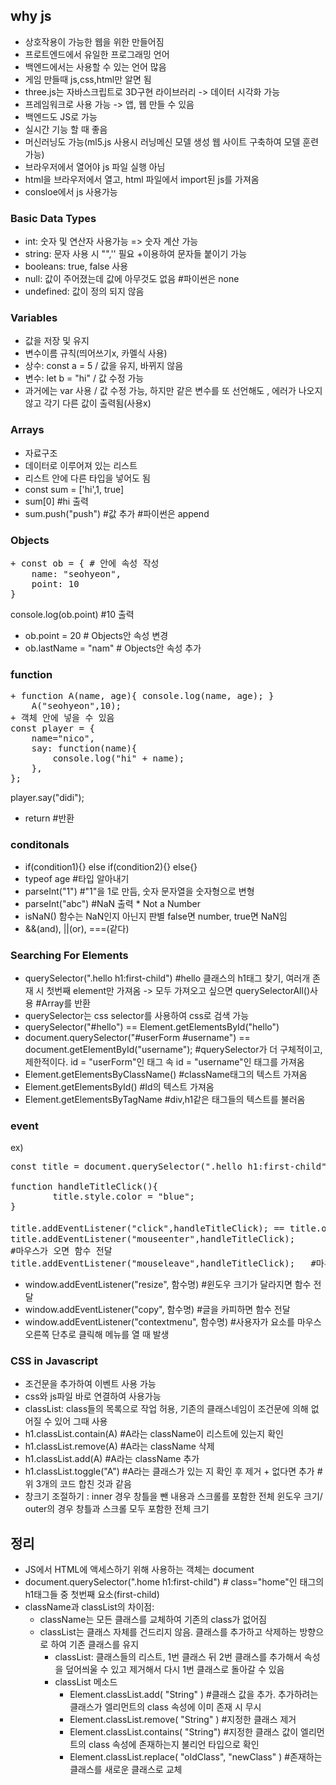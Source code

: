 ## why js
+ 상호작용이 가능한 웹을 위한 만들어짐
+ 프로트엔드에서 유일한 프로그래밍 언어
+ 백엔드에서는 사용할 수 있는 언어 많음
+ 게임 만들때 js,css,html만 알면 됨 
+ three.js는 자바스크립트로 3D구현 라이브러리 -> 데이터 시각화 가능
+ 프레임워크로 사용 가능 -> 앱, 웹 만들 수 있음
+ 백엔드도 JS로 가능
+ 실시간 기능 할 때 좋음
+ 머신러닝도 가능(ml5.js 사용시 러닝메신 모델 생성 웹 사이트 구축하여 모델 훈련 가능)
+ 브라우저에서 열어야 js 파일 실행 아님
+ html을 브라우저에서 열고, html 파일에서 import된 js를 가져옴
+ consloe에서 js 사용가능

### Basic Data Types
+ int: 숫자 및 연산자 사용가능 => 숫자 계산 가능
+ string: 문자 사용 시 "",'' 필요 +이용하여 문자들 붙이기 가능
+ booleans: true, false 사용
+ null: 값이 주어졌는데 값에 아무것도 없음 #파이썬은 none
+ undefined: 값이 정의 되지 않음

### Variables
+ 값을 저장 및 유지 
+ 변수이름 규칙(띄어쓰기x, 카멜식 사용)
+ 상수: const a = 5 / 값을 유지, 바뀌지 않음
+ 변수: let b = "hi" / 값 수정 가능
+ 과거에는 var 사용 /  값 수정 가능, 하지만 같은 변수를 또 선언해도 , 에러가 나오지 않고 각기 다른 값이 출력됨(사용x)


### Arrays
+ 자료구조
+ 데이터로 이루어져 있는 리스트
+ 리스트 안에 다른 타입을 넣어도 됨
+ const sum = ['hi',1, true]
+ sum[0] #hi 출력
+ sum.push("push") #값 추가 #파이썬은 append

### Objects
<pre>
+ const ob = { # 안에 속성 작성
    name: "seohyeon",
    point: 10
}  
</pre>
console.log(ob.point) #10 출력
+ ob.point = 20 # Objects안 속성 변경
+ ob.lastName = "nam" # Objects안 속성 추가


### function
<pre>
+ function A(name, age){ console.log(name, age); }  
    A("seohyeon",10);
+ 객체 안에 넣을 수 있음  
const player = {
    name="nico",  
    say: function(name){
        console.log("hi" + name);  
    },  
};  
</pre>
player.say("didi");  
+ return #반환

### conditonals
+ if(condition1){} else if(condition2){} else{}
+ typeof age #타입 알아내기
+ parseInt("1") #"1"을 1로 만듬, 숫자 문자열을 숫자형으로 변형
+ parseInt("abc") #NaN 출력 * Not a Number
+ isNaN() 함수는 NaN인지 아닌지 판별 false면 number, true면 NaN임
+ &&(and), ||(or), ===(같다)

###  Searching For Elements
+ querySelector(".hello h1:first-child") #hello 클래스의 h1태그 찾기, 여러개 존재 시 첫번째 element만 가져옴 -> 모두 가져오고 싶으면 querySelectorAll()사용 #Array를 반환 
+ querySelector는 css selector를 사용하여 css로 검색 가능
+ querySelector("#hello") == Element.getElementsById("hello")
+ document.querySelector("#userForm #username") == document.getElementById("username"); #querySelector가 더 구체적이고, 제한적이다. id = "userForm"인 태그 속  id = "username"인 태그를 가져옴
+ Element.getElementsByClassName() #className태그의 텍스트 가져옴
+ Element.getElementsById() #Id의 텍스트 가져옴
+ Element.getElementsByTagName #div,h1같은 태그들의 텍스트를 불러옴


### event
ex)
<pre>
const title = document.querySelector(".hello h1:first-child")  

function handleTitleClick(){    
        title.style.color = "blue";  
}      

title.addEventListener("click",handleTitleClick); == title.onClick = handleTitleClick;  #클릭하면 함수 전달
title.addEventListener("mouseenter",handleTitleClick);
#마우스가 오면 함수 전달    
title.addEventListener("mouseleave",handleTitleClick);   #마우스가 떠나면 함수 전달 
</pre>
+ window.addEventListener("resize", 함수명) #윈도우 크기가 달라지면 함수 전달
+ window.addEventListener("copy", 함수명) #글을 카피하면 함수 전달
+ window.addEventListener("contextmenu", 함수명) #사용자가 요소를 마우스오른쪽 단추로 클릭해 메뉴를 열 때 발생

### CSS in Javascript
+ 조건문을 추가하여 이벤트 사용 가능  
+ css와 js파일 바로 연결하여 사용가능
+ classList: class들의 목록으로 작업 허용, 기존의 클래스네임이 조건문에 의해 없어질 수 있어 그때 사용
+ h1.classList.contain(A) #A라는 className이 리스트에 있는지 확인
+ h1.classList.remove(A) #A라는 className 삭제
+ h1.classList.add(A) #A라는 className 추가
+ h1.classList.toggle("A") #A라는 클래스가 있는 지 확인 후 제거 + 없다면 추가 #위 3개의 코드 합친 것과 같음
+ 창크기 조절하기 : inner 경우 창틀을 뺀 내용과 스크롤를 포함한 전체 윈도우 크기/ outer의 경우 창틀과 스크롤 모두 포함한 전체 크기

## 정리
+ JS에서 HTML에 액세스하기 위해 사용하는 객체는 document
+ document.querySelector(".home h1:first-child") # class="home"인 태그의 h1태그들 중 첫번째 요소(first-child)
+ className과 classList의 차이점: 
    + className는 모든 클래스를 교체하여 기존의 class가 없어짐
    + classList는 클래스 자체를 건드리지 않음. 클래스를 추가하고 삭제하는 방향으로 하여 기존 클래스를 유지
        + classList: 클래스들의 리스트, 1번 클래스 뒤 2번 클래스를 추가해서 속성을 덮어씌울 수 있고 제거해서 다시 1번 클래스로 돌아갈 수 있음
        + classList 메소드
            + Element.classList.add( "String" ) #클래스 값을 추가. 추가하려는 클래스가 엘리먼트의 class 속성에 이미 존재 시 무시
            + Element.classList.remove( "String" ) #지정한 클래스 제거
            + Element.classList.contains( "String") #지정한 클래스 값이 엘리먼트의 class 속성에 존재하는지 불리언 타입으로 확인
            + Element.classList.replace( "oldClass", "newClass" ) #존재하는 클래스를 새로운 클래스로 교체
 